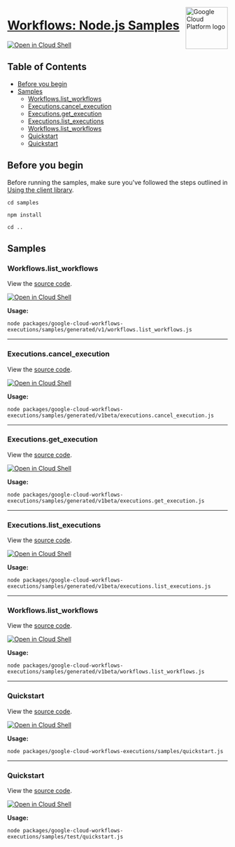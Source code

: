 [//]: # "This README.md file is auto-generated, all changes to this file will be lost."
[//]: # "To regenerate it, use `python -m synthtool`."
<img src="https://avatars2.githubusercontent.com/u/2810941?v=3&s=96" alt="Google Cloud Platform logo" title="Google Cloud Platform" align="right" height="96" width="96"/>

# [Workflows: Node.js Samples](https://github.com/googleapis/google-cloud-node)

[![Open in Cloud Shell][shell_img]][shell_link]



## Table of Contents

* [Before you begin](#before-you-begin)
* [Samples](#samples)
  * [Workflows.list_workflows](#workflows.list_workflows)
  * [Executions.cancel_execution](#executions.cancel_execution)
  * [Executions.get_execution](#executions.get_execution)
  * [Executions.list_executions](#executions.list_executions)
  * [Workflows.list_workflows](#workflows.list_workflows)
  * [Quickstart](#quickstart)
  * [Quickstart](#quickstart)

## Before you begin

Before running the samples, make sure you've followed the steps outlined in
[Using the client library](https://github.com/googleapis/google-cloud-node#using-the-client-library).

`cd samples`

`npm install`

`cd ..`

## Samples



### Workflows.list_workflows

View the [source code](https://github.com/googleapis/google-cloud-node/blob/main/packages/google-cloud-workflows-executions/samples/generated/v1/workflows.list_workflows.js).

[![Open in Cloud Shell][shell_img]](https://console.cloud.google.com/cloudshell/open?git_repo=https://github.com/googleapis/google-cloud-node&page=editor&open_in_editor=packages/google-cloud-workflows-executions/samples/generated/v1/workflows.list_workflows.js,samples/README.md)

__Usage:__


`node packages/google-cloud-workflows-executions/samples/generated/v1/workflows.list_workflows.js`


-----




### Executions.cancel_execution

View the [source code](https://github.com/googleapis/google-cloud-node/blob/main/packages/google-cloud-workflows-executions/samples/generated/v1beta/executions.cancel_execution.js).

[![Open in Cloud Shell][shell_img]](https://console.cloud.google.com/cloudshell/open?git_repo=https://github.com/googleapis/google-cloud-node&page=editor&open_in_editor=packages/google-cloud-workflows-executions/samples/generated/v1beta/executions.cancel_execution.js,samples/README.md)

__Usage:__


`node packages/google-cloud-workflows-executions/samples/generated/v1beta/executions.cancel_execution.js`


-----




### Executions.get_execution

View the [source code](https://github.com/googleapis/google-cloud-node/blob/main/packages/google-cloud-workflows-executions/samples/generated/v1beta/executions.get_execution.js).

[![Open in Cloud Shell][shell_img]](https://console.cloud.google.com/cloudshell/open?git_repo=https://github.com/googleapis/google-cloud-node&page=editor&open_in_editor=packages/google-cloud-workflows-executions/samples/generated/v1beta/executions.get_execution.js,samples/README.md)

__Usage:__


`node packages/google-cloud-workflows-executions/samples/generated/v1beta/executions.get_execution.js`


-----




### Executions.list_executions

View the [source code](https://github.com/googleapis/google-cloud-node/blob/main/packages/google-cloud-workflows-executions/samples/generated/v1beta/executions.list_executions.js).

[![Open in Cloud Shell][shell_img]](https://console.cloud.google.com/cloudshell/open?git_repo=https://github.com/googleapis/google-cloud-node&page=editor&open_in_editor=packages/google-cloud-workflows-executions/samples/generated/v1beta/executions.list_executions.js,samples/README.md)

__Usage:__


`node packages/google-cloud-workflows-executions/samples/generated/v1beta/executions.list_executions.js`


-----




### Workflows.list_workflows

View the [source code](https://github.com/googleapis/google-cloud-node/blob/main/packages/google-cloud-workflows-executions/samples/generated/v1beta/workflows.list_workflows.js).

[![Open in Cloud Shell][shell_img]](https://console.cloud.google.com/cloudshell/open?git_repo=https://github.com/googleapis/google-cloud-node&page=editor&open_in_editor=packages/google-cloud-workflows-executions/samples/generated/v1beta/workflows.list_workflows.js,samples/README.md)

__Usage:__


`node packages/google-cloud-workflows-executions/samples/generated/v1beta/workflows.list_workflows.js`


-----




### Quickstart

View the [source code](https://github.com/googleapis/google-cloud-node/blob/main/packages/google-cloud-workflows-executions/samples/quickstart.js).

[![Open in Cloud Shell][shell_img]](https://console.cloud.google.com/cloudshell/open?git_repo=https://github.com/googleapis/google-cloud-node&page=editor&open_in_editor=packages/google-cloud-workflows-executions/samples/quickstart.js,samples/README.md)

__Usage:__


`node packages/google-cloud-workflows-executions/samples/quickstart.js`


-----




### Quickstart

View the [source code](https://github.com/googleapis/google-cloud-node/blob/main/packages/google-cloud-workflows-executions/samples/test/quickstart.js).

[![Open in Cloud Shell][shell_img]](https://console.cloud.google.com/cloudshell/open?git_repo=https://github.com/googleapis/google-cloud-node&page=editor&open_in_editor=packages/google-cloud-workflows-executions/samples/test/quickstart.js,samples/README.md)

__Usage:__


`node packages/google-cloud-workflows-executions/samples/test/quickstart.js`






[shell_img]: https://gstatic.com/cloudssh/images/open-btn.png
[shell_link]: https://console.cloud.google.com/cloudshell/open?git_repo=https://github.com/googleapis/google-cloud-node&page=editor&open_in_editor=samples/README.md
[product-docs]: https://cloud.google.com/workflows/docs/
